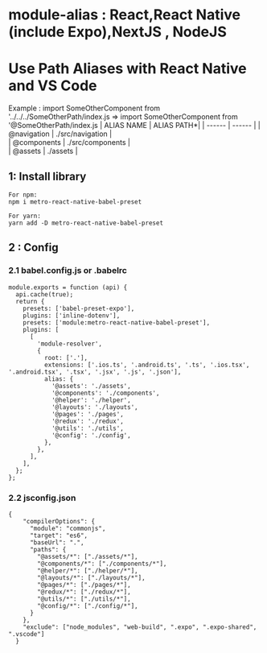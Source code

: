 # module-alias : React,React Native (include Expo),NextJS ,  NodeJS 

#  Use Path Aliases with React Native and VS Code

Example : import SomeOtherComponent from '../../../SomeOtherPath/index.js 
=> import SomeOtherComponent from '@SomeOtherPath/index.js
| ALIAS NAME | ALIAS PATH*|
| ------ | ------ |
| @navigation |  ./src/navigation |  
| @components |  ./src/components |  
| @assets | ./assets |
## 1: Install library 
```
For npm:
npm i metro-react-native-babel-preset

For yarn:
yarn add -D metro-react-native-babel-preset
```
## 2 : Config

### 2.1  babel.config.js or  .babelrc 
```
module.exports = function (api) {
  api.cache(true);
  return {
    presets: ['babel-preset-expo'],
    plugins: ['inline-dotenv'],
    presets: ['module:metro-react-native-babel-preset'],
    plugins: [
      [
        'module-resolver',
        {
          root: ['.'],
          extensions: ['.ios.ts', '.android.ts', '.ts', '.ios.tsx', '.android.tsx', '.tsx', '.jsx', '.js', '.json'],
          alias: {
            '@assets': './assets',
            '@components': './components',
            '@helper': './helper',
            '@layouts': './layouts',
            '@pages': './pages',
            '@redux': './redux',
            '@utils': './utils',
            '@config': './config',
          },
        },
      ],
    ],
  };
};

```

### 2.2  jsconfig.json
```
{
    "compilerOptions": {
      "module": "commonjs",
      "target": "es6",
      "baseUrl": ".",
      "paths": {
        "@assets/*": ["./assets/*"],
        "@components/*": ["./components/*"],
        "@helper/*": ["./helper/*"],
        "@layouts/*": ["./layouts/*"],
        "@pages/*": ["./pages/*"],
        "@redux/*": ["./redux/*"],
        "@utils/*": ["./utils/*"],
        "@config/*": ["./config/*"],
      }
    },
    "exclude": ["node_modules", "web-build", ".expo", ".expo-shared", ".vscode"]
  }
```
